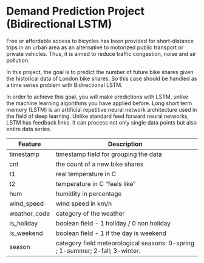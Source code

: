 # Demand Prediction Project (Bidirectional LSTM)

Free or affordable access to bicycles has been provided for short-distance trips in an urban area as an alternative to motorized public transport or private vehicles. Thus, it is aimed to reduce traffic congestion, noise and air pollution.

In this project, the goal is to predict the number of future bike shares given the historical data of London bike shares. So this case should be handled as a time series problem with Bidirectional LSTM.

In order to achieve this goal, you will make predictions with LSTM, unlike the machine learning algorithms you have applied before. Long short term memory (LSTM) is an artificial repetitive neural network architecture used in the field of deep learning. Unlike standard feed forward neural networks, LSTM has feedback links. It can process not only single data points but also entire data series.


|Feature | Description|
|---|---|
|timestamp | timestamp field for grouping the data|
|cnt | the count of a new bike shares|
|t1 | real temperature in C|
|t2 | temperature in C “feels like”| 
|hum | humidity in percentage|
|wind_speed | wind speed in km/h|
|weather_code | category of the weather|
|is_holiday | boolean field - 1 holiday / 0 non holiday|
|is_weekend | boolean field - 1 if the day is weekend|
|season | category field meteorological seasons: 0-spring ; 1-summer; 2-fall; 3-winter.|
